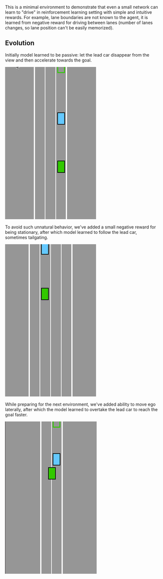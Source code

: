 This is a minimal environment to demonstrate that even a small network can learn to "drive" in reinforcement learning setting with simple and intuitive rewards. For example, lane boundaries are not known to the agent, it is learned from negative reward for driving between lanes (number of lanes changes, so lane position can't be easily memorized).

## Evolution

Initially model learned to be passive: let the lead car disappear from the view and then accelerate towards the goal.

![Sandbagging example](./assets/00%20sandbagging.gif)

To avoid such unnatural behavior, we've added a small negative reward for being stationary, after which model learned to follow the lead car, sometimes tailgating.

![Following example](./assets/01%20following.gif)

While preparing for the next environment, we've added ability to move ego laterally, after which the model learned to overtake the lead car to reach the goal faster.

![Overtaking example](./assets/02%20overtaking.gif)
